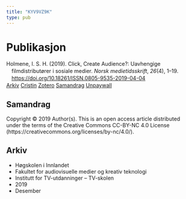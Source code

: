 ```yaml
---
title: "KYV9VZ9K"
type: pub
---
```

<h1>Publikasjon</h1>
<article id="csl-bib-container-KYV9VZ9K" class="csl-bib-container">
  <div class="csl-bib-body" style="line-height: 1.35; padding-left: 1em; text-indent:-1em;">
  <div class="csl-entry">Holmene, I. S. H. (2019). Click, Create Audience?: Uavhengige filmdistribut&#xF8;rer i sosiale medier. <i>Norsk medietidsskrift</i>, <i>26</i>(4), 1&#x2013;19. <a href="https://doi.org/10.18261/ISSN.0805-9535-2019-04-04">https://doi.org/10.18261/ISSN.0805-9535-2019-04-04</a></div>
</div>
  <div class="csl-bib-buttons">
    <a href="#taxonomy-article-KYV9VZ9K" class="csl-bib-button">Arkiv</a>
    <a href="https://app.cristin.no/results/show.jsf?id=1758762" alt="Cristin URL" class="csl-bib-button">Cristin</a>
    <a href="http://zotero.org/groups/5402882/items/KYV9VZ9K" alt="Zotero URL" class="csl-bib-button">Zotero</a>
    <a href="#abstract-article-KYV9VZ9K" class="csl-bib-button">Samandrag</a>
    <a href="https://www.idunn.no/file/pdf/67167427/click_create_audience.pdf" class="csl-bib-button">Unpaywall</a>
  </div>
  <div id="csl-bib-meta-container-KYV9VZ9K"></div>
</article>
<div id="csl-bib-meta-KYV9VZ9K" class="csl-bib-meta">
  <article id="abstract-article-KYV9VZ9K" class="abstract-article">
    <h1>Samandrag</h1>
    Copyright © 2019 Author(s). This is an open access article distributed under the terms of the Creative Commons CC-BY-NC 4.0 License (https://creativecommons.org/licenses/by-nc/4.0/).
  </article>
  <article id="taxonomy-article-KYV9VZ9K" class="taxonomy-article">
    <h1>Arkiv</h1>
    <ul>
      <li>Høgskolen i Innlandet</li>
      <li>Fakultet for audiovisuelle medier og kreativ teknologi</li>
      <li>Institutt for TV-utdanninger – TV-skolen</li>
      <li>2019</li>
      <li>Desember</li>
    </ul>
  </article>
</div>
